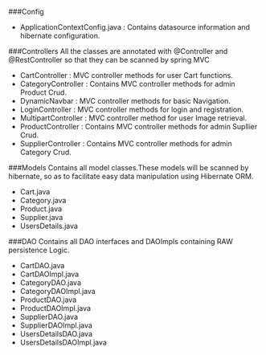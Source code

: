 ###Config
- ApplicationContextConfig.java : Contains datasource information and hibernate configuration.

###Controllers 
 All the classes are annotated with @Controller and @RestController so that they can be scanned by spring MVC
-	CartController : MVC controller methods for user Cart functions.
-	CategoryController :  Contains MVC controller methods for admin Product Crud.
-	DynamicNavbar : MVC controller methods for basic Navigation.
- LoginController : MVC controller methods for login and registration.
-	MultipartController : MVC controller method for user Image retrieval.
- ProductController : Contains MVC controller methods for admin Supllier Crud.
-	SupplierController : Contains MVC controller methods for admin Category Crud.
 
 
 
###Models
 Contains all model classes.These models will be scanned by hibernate, so as to facilitate easy data manipulation using Hibernate ORM.
 -   Cart.java
 -   Category.java
 -   Product.java
 -   Supplier.java
 -   UsersDetails.java
 
###DAO 
 Contains all DAO interfaces and DAOImpls containing RAW persistence Logic. 
 - CartDAO.java
 - CartDAOImpl.java
 - CategoryDAO.java
 - CategoryDAOImpl.java
 - ProductDAO.java
 - ProductDAOImpl.java
 - SupplierDAO.java
 - SupplierDAOImpl.java
 - UsersDetailsDAO.java
 - UsersDetailsDAOImpl.java
